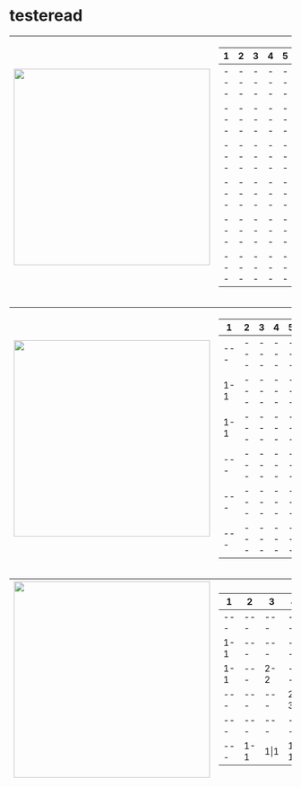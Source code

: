 # testeread

<table style="text-align:right;">
	<thead>
    	<th><img src="https://i.screenshot.net/qvlxru2" width="350"/></th>
    	<th>
			<table>
				<thead>
					<th>1</th>
					<th>2</th>
					<th>3</th>
					<th>4</th>
					<th>5</th>
					<th>6</th>
				</thead>
				<tbody>
					<tr>
						<td>---</td>
						<td>---</td>
						<td>---</td>
						<td>---</td>
						<td>---</td>
						<td>---</td>
					</tr>
					<tr>
						<td>---</td>
						<td>---</td>
						<td>---</td>
						<td>---</td>
						<td>---</td>
						<td>---</td>
					</tr>
					<tr>
						<td>---</td>
						<td>---</td>
						<td>---</td>
						<td>---</td>
						<td>---</td>
						<td>---</td>
					</tr>
					<tr>
						<td>---</td>
						<td>---</td>
						<td>---</td>
						<td>---</td>
						<td>---</td>
						<td>---</td>
					</tr>
					<tr>
						<td>---</td>
						<td>---</td>
						<td>---</td>
						<td>---</td>
						<td>---</td>
						<td>---</td>
					</tr>
					<tr>
						<td>---</td>
						<td>---</td>
						<td>---</td>
						<td>---</td>
						<td>---</td>
						<td>---</td>
					</tr>
				</tbody>
			</table>
		</th>
		<th>
			<table>
				<thead>
					<th>priority queue</th>
				</thead>
				<tbody>
					<tr>
						<td>-------</td>
					</tr>
				</tbody>
			</table>
		</th>
  	</thead>
</table>

<table style="text-align:right;">
	<thead>
    	<th><img src="https://i.screenshot.net/jlj8oum" width="350"/></th>
    	<th>
			<table>
				<thead>
					<th>1</th>
					<th>2</th>
					<th>3</th>
					<th>4</th>
					<th>5</th>
					<th>6</th>
				</thead>
				<tbody>
					<tr>
						<td>---</td>
						<td>---</td>
						<td>---</td>
						<td>---</td>
						<td>---</td>
						<td>---</td>
					</tr>
					<tr>
						<td>1-1</td>
						<td>---</td>
						<td>---</td>
						<td>---</td>
						<td>---</td>
						<td>---</td>
					</tr>
					<tr>
						<td>1-1</td>
						<td>---</td>
						<td>---</td>
						<td>---</td>
						<td>---</td>
						<td>---</td>
					</tr>
					<tr>
						<td>---</td>
						<td>---</td>
						<td>---</td>
						<td>---</td>
						<td>---</td>
						<td>---</td>
					</tr>
					<tr>
						<td>---</td>
						<td>---</td>
						<td>---</td>
						<td>---</td>
						<td>---</td>
						<td>---</td>
					</tr>
					<tr>
						<td>---</td>
						<td>---</td>
						<td>---</td>
						<td>---</td>
						<td>---</td>
						<td>---</td>
					</tr>
				</tbody>
			</table>
		</th>
		<th>
			<table>
				<thead>
					<th>priority queue</th>
				</thead>
				<tbody>
					<tr>
						<td>1 1 2 1</td>
					</tr>
					<tr>
						<td>1 1 3 1</td>
					</tr>
				</tbody>
			</table>
		</th>
  	</thead>
</table>

<table>
	<thead>
    	<th><img src="https://i.screenshot.net/y7zlvhk" width="350"/></th>
    	<th>
			<table>
				<thead>
					<th>1</th>
					<th>2</th>
					<th>3</th>
					<th>4</th>
					<th>5</th>
					<th>6</th>
				</thead>
				<tbody>
					<tr>
						<td>---</td>
						<td>---</td>
						<td>---</td>
						<td>---</td>
						<td>---</td>
						<td>---</td>
					</tr>
					<tr>
						<td>1-1</td>
						<td>---</td>
						<td>---</td>
						<td>---</td>
						<td>---</td>
						<td>---</td>
					</tr>
					<tr>
						<td>1-1</td>
						<td>---</td>
						<td>2-2</td>
						<td>---</td>
						<td>---</td>
						<td>---</td>
					</tr>
					<tr>
						<td>---</td>
						<td>---</td>
						<td>---</td>
						<td>2-3</td>
						<td>---</td>
						<td>---</td>
					</tr>
					<tr>
						<td>---</td>
						<td>---</td>
						<td>---</td>
						<td>---</td>
						<td>---</td>
						<td>---</td>
					</tr>
					<tr>
						<td>---</td>
						<td>1-1</td>
						<td>1|1</td>
						<td>1 1</td>
						<td>1-1</td>
						<td>1-1</td>
					</tr>
				</tbody>
			</table>
		</th>
		<th>
			<table>
				<thead>
					<th>priority queue</th>
				</thead>
				<tbody>
					<tr>
						<td>1 1 3 1</td>
					</tr>
					<tr>
						<td>2 2 3 2</td>
					</tr>
					<tr>
						<td>2 2 4 3</td>
					</tr>
				</tbody>
			</table>
		</th>
  	</thead>
</table>
